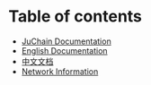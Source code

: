 # Table of contents

* [JuChain Documentation](README.md)
* [English Documentation](en/README.md)
* [中文文档](zh/README.md)
* [Network Information](network-information.md)
